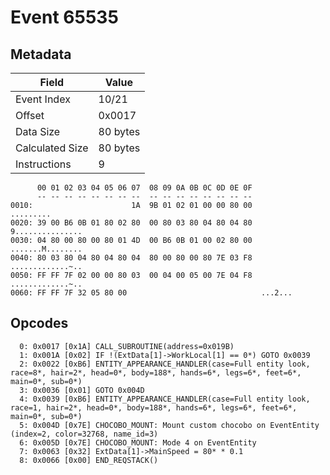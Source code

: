 # Event 65535

## Metadata

| Field           | Value    |
|-----------------|----------|
| Event Index     | 10/21    |
| Offset          | 0x0017   |
| Data Size       | 80 bytes |
| Calculated Size | 80 bytes |
| Instructions    | 9        |

```
      00 01 02 03 04 05 06 07  08 09 0A 0B 0C 0D 0E 0F
      -- -- -- -- -- -- -- --  -- -- -- -- -- -- -- --
0010:                      1A  9B 01 02 01 00 00 80 00         .........
0020: 39 00 B6 0B 01 80 02 80  00 80 03 80 04 80 04 80  9...............
0030: 04 80 00 80 00 80 01 4D  00 B6 0B 01 00 02 80 00  .......M........
0040: 80 03 80 04 80 04 80 04  80 00 80 00 80 7E 03 F8  .............~..
0050: FF FF 7F 02 00 00 80 03  00 04 00 05 00 7E 04 F8  .............~..
0060: FF FF 7F 32 05 80 00                              ...2...         
```

## Opcodes

```
  0: 0x0017 [0x1A] CALL_SUBROUTINE(address=0x019B)
  1: 0x001A [0x02] IF !(ExtData[1]->WorkLocal[1] == 0*) GOTO 0x0039
  2: 0x0022 [0xB6] ENTITY_APPEARANCE_HANDLER(case=Full entity look, race=8*, hair=2*, head=0*, body=188*, hands=6*, legs=6*, feet=6*, main=0*, sub=0*)
  3: 0x0036 [0x01] GOTO 0x004D
  4: 0x0039 [0xB6] ENTITY_APPEARANCE_HANDLER(case=Full entity look, race=1, hair=2*, head=0*, body=188*, hands=6*, legs=6*, feet=6*, main=0*, sub=0*)
  5: 0x004D [0x7E] CHOCOBO_MOUNT: Mount custom chocobo on EventEntity (index=2, color=32768, name_id=3)
  6: 0x005D [0x7E] CHOCOBO_MOUNT: Mode 4 on EventEntity
  7: 0x0063 [0x32] ExtData[1]->MainSpeed = 80* * 0.1
  8: 0x0066 [0x00] END_REQSTACK()
```

